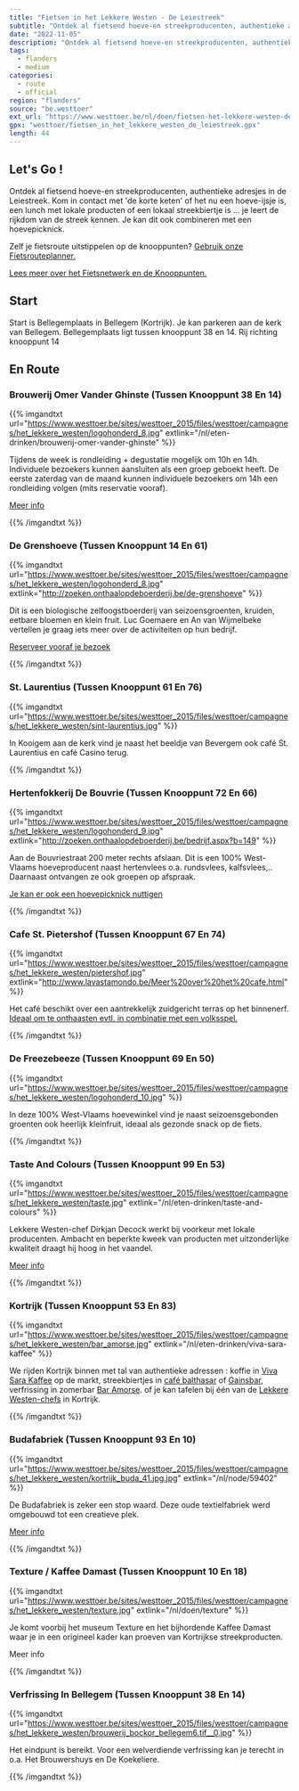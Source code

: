 ```yaml
---
title: "Fietsen in het Lekkere Westen - De Leiestreek"
subtitle: "Ontdek al fietsend hoeve-en streekproducenten, authentieke adresjes in de Leiestreek"
date: "2022-11-05"
description: "Ontdek al fietsend hoeve-en streekproducenten, authentieke adresjes in de Leiestreek" 
tags:
  - flanders
  - medium
categories: 
  - route
  - official
region: "flanders"
source: "be.westtoer"
ext_url: "https://www.westtoer.be/nl/doen/fietsen-het-lekkere-westen-de-leiestreek"
gpx: "westtoer/fietsen_in_het_lekkere_westen_de_leiestreek.gpx"
length: 44
---
```


## Let's Go !

Ontdek al fietsend hoeve-en streekproducenten, authentieke adresjes in de Leiestreek.   Kom in contact met 'de korte keten' of het nu een hoeve-ijsje is, een lunch met lokale producten of een lokaal streekbiertje is ... je leert de rijkdom van de streek kennen.  Je kan dit ook combineren met een hoevepicknick.

Zelf je fietsroute uitstippelen op de knooppunten? [Gebruik onze Fietsrouteplanner.](https://www.westtoer.be/nl/fietsrouteplanner)

[Lees meer over het Fietsnetwerk en de Knooppunten.](https://www.westtoer.be/nl/inspiratie/fietsnetwerk)

## Start 

Start is Bellegemplaats in Bellegem (Kortrijk).  Je kan parkeren aan de kerk van Bellegem.  Bellegemplaats ligt tussen knooppunt 38 en 14.   Rij richting knooppunt 14 

## En Route

### Brouwerij Omer Vander Ghinste (Tussen Knooppunt 38 En 14)

{{% imgandtxt url="https://www.westtoer.be/sites/westtoer_2015/files/westtoer/campagnes/het_lekkere_westen/logohonderd_8.jpg" extlink="/nl/eten-drinken/brouwerij-omer-vander-ghinste" %}}

Tijdens de week is rondleiding + degustatie mogelijk om 10h en 14h.  Individuele bezoekers kunnen aansluiten als een groep geboekt heeft.  De eerste zaterdag van de maand kunnen individuele bezoekers om 14h een rondleiding volgen (mits reservatie vooraf).

[Meer info](https://www.westtoer.be/nl/eten-drinken/brouwerij-omer-vander-ghinste)

{{% /imgandtxt %}}

### De Grenshoeve (Tussen Knooppunt 14 En 61)

{{% imgandtxt url="https://www.westtoer.be/sites/westtoer_2015/files/westtoer/campagnes/het_lekkere_westen/logohonderd_8.jpg" extlink="http://zoeken.onthaalopdeboerderij.be/de-grenshoeve" %}}

Dit is een biologische zelfoogstboerderij van seizoensgroenten, kruiden, eetbare bloemen en klein fruit.  Luc Goemaere en An van Wijmelbeke vertellen je graag iets meer over de activiteiten op hun bedrijf.

[Reserveer vooraf je bezoek](http://zoeken.onthaalopdeboerderij.be/de-grenshoeve)

{{% /imgandtxt %}}

### St. Laurentius (Tussen Knooppunt 61 En 76)

{{% imgandtxt url="https://www.westtoer.be/sites/westtoer_2015/files/westtoer/campagnes/het_lekkere_westen/sint-laurentius.jpg" %}}

In Kooigem aan de kerk vind je naast het beeldje van Bevergem ook café St. Laurentius en café Casino terug.

{{% /imgandtxt %}}

### Hertenfokkerij De Bouvrie (Tussen Knooppunt 72 En 66)

{{% imgandtxt url="https://www.westtoer.be/sites/westtoer_2015/files/westtoer/campagnes/het_lekkere_westen/logohonderd_9.jpg" extlink="http://zoeken.onthaalopdeboerderij.be/bedrijf.aspx?b=149" %}}

Aan de Bouvriestraat 200 meter rechts afslaan. Dit is een 100% West-Vlaams hoeveproducent naast hertenvlees o.a. rundsvlees, kalfsvlees,.. Daarnaast ontvangen ze ook groepen op afspraak.

[Je kan er ook een hoevepicknick nuttigen](http://zoeken.onthaalopdeboerderij.be/bedrijf.aspx?b=149)

{{% /imgandtxt %}}

### Cafe St. Pietershof (Tussen Knooppunt 67 En 74)

{{% imgandtxt url="https://www.westtoer.be/sites/westtoer_2015/files/westtoer/campagnes/het_lekkere_westen/pietershof.jpg" extlink="http://www.lavastamondo.be/Meer%20over%20het%20cafe.html" %}}

Het café beschikt over een aantrekkelijk zuidgericht terras op het binnenerf. [Ideaal om te onthaasten evtl. in combinatie met een volksspel.](http://www.lavastamondo.be/Meer%20over%20het%20cafe.html)

{{% /imgandtxt %}}

### De Freezebeeze (Tussen Knooppunt 69 En 50)

{{% imgandtxt url="https://www.westtoer.be/sites/westtoer_2015/files/westtoer/campagnes/het_lekkere_westen/logohonderd_10.jpg" %}}

In deze 100% West-Vlaams hoevewinkel vind je naast seizoensgebonden groenten ook heerlijk kleinfruit, ideaal als gezonde snack op de fiets.

{{% /imgandtxt %}}

### Taste And Colours (Tussen Knooppunt 99 En 53)

{{% imgandtxt url="https://www.westtoer.be/sites/westtoer_2015/files/westtoer/campagnes/het_lekkere_westen/taste.jpg" extlink="/nl/eten-drinken/taste-and-colours" %}}

Lekkere Westen-chef Dirkjan Decock werkt bij voorkeur met lokale producenten. Ambacht en beperkte kweek van producten met uitzonderlijke kwaliteit draagt hij hoog in het vaandel.

[Meer info](https://www.westtoer.be/nl/eten-drinken/taste-and-colours)

{{% /imgandtxt %}}

### Kortrijk (Tussen Knooppunt 53 En 83)

{{% imgandtxt url="https://www.westtoer.be/sites/westtoer_2015/files/westtoer/campagnes/het_lekkere_westen/bar_amorse.jpg" extlink="/nl/eten-drinken/viva-sara-kaffee" %}}

We rijden Kortrijk binnen met tal van authentieke adressen : koffie in [Viva Sara Kaffee](https://www.westtoer.be/nl/eten-drinken/viva-sara-kaffee) op de markt, streekbiertjes in [café balthasar](https://www.westtoer.be/nl/eten-drinken/bistro-balthazar) of [Gainsbar](https://www.westtoer.be/nl/node/61507), verfrissing in zomerbar [Bar Amorse](https://www.westtoer.be/nl/eten-drinken/bar-amorse-op-buda-beach).  of je kan tafelen bij één van de [Lekkere Westen-chefs](http://www.hetlekkerewesten.be) in Kortrijk.

{{% /imgandtxt %}}

### Budafabriek (Tussen Knooppunt 93 En 10)

{{% imgandtxt url="https://www.westtoer.be/sites/westtoer_2015/files/westtoer/campagnes/het_lekkere_westen/kortrijk_buda_41.jpg.jpg" extlink="/nl/node/59402" %}}

De Budafabriek is zeker een stop waard. Deze oude textielfabriek werd omgebouwd tot een creatieve plek.

[Meer info](https://www.westtoer.be/nl/node/59402)

{{% /imgandtxt %}}

### Texture / Kaffee Damast (Tussen Knooppunt 10 En 18)

{{% imgandtxt url="https://www.westtoer.be/sites/westtoer_2015/files/westtoer/campagnes/het_lekkere_westen/texture.jpg" extlink="/nl/doen/texture" %}}

Je komt voorbij het museum Texture en het bijhordende Kaffee Damast waar je in een origineel kader kan proeven van Kortrijkse streekproducten.

Meer info

{{% /imgandtxt %}}

### Verfrissing In Bellegem (Tussen Knooppunt 38 En 14)

{{% imgandtxt url="https://www.westtoer.be/sites/westtoer_2015/files/westtoer/campagnes/het_lekkere_westen/brouwerij_bockor_bellegem6.tif__0.jpg" %}}

Het eindpunt is bereikt. Voor een welverdiende verfrissing kan je terecht in o.a. Het Brouwershuys en De Koekeliere.

{{% /imgandtxt %}}
